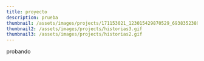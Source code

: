 ```yaml
---
title: proyecto
description: prueba
thumbnail: /assets/images/projects/171153021_123015429870529_6938352389265443685_n.jpg
thumbnail2: /assets/images/projects/historias3.gif
thumbnail3: /assets/images/projects/historias2.gif
---
```

probando